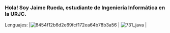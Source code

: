 ### Hola! Soy Jaime Rueda, estudiante de Ingeniería Informática en la URJC.

Lenguajes:
|![8454f12b6d2e69fcf172ea64b78b3a56](https://github.com/jaimachu/jaimachu/assets/116104294/2fe33d3f-2efd-4a3a-9bfd-f9089e431ac0) | ![731_java](https://github.com/jaimachu/jaimachu/assets/116104294/73a84bc5-3651-454e-b270-1899541f04d6) |


<!--
**jaimachu/jaimachu** is a ✨ _special_ ✨ repository because its `README.md` (this file) appears on your GitHub profile.

Here are some ideas to get you started:

- 🔭 I’m currently working on ...
- 🌱 I’m currently learning ...
- 👯 I’m looking to collaborate on ...
- 🤔 I’m looking for help with ...
- 💬 Ask me about ...
- 📫 How to reach me: ...
- 😄 Pronouns: ...
- ⚡ Fun fact: ...
-->
